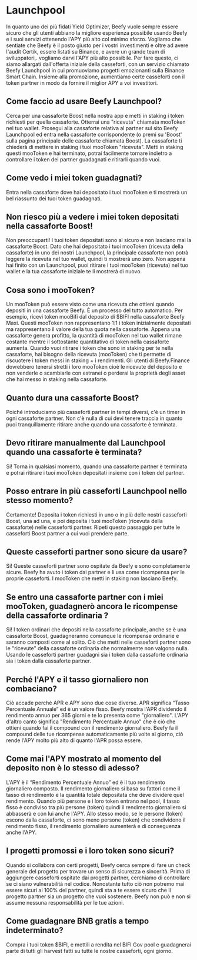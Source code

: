 # Launchpool

In quanto uno dei più fidati Yield Optimizer, Beefy vuole sempre essere sicuro che gli utenti abbiano la migliore esperienza possibile usando Beefy e i suoi servizi ottenendo l'APY più alto col minimo sforzo. Vogliamo che sentiate che Beefy è il posto giusto per i vostri investimenti e oltre ad avere l'audit Certik, essere listati su Binance, e avere un grande team di sviluppatori,. vogliamo darvi l'APY più alto possibile. Per fare questo, ci siamo allargati dall'offerta iniziale della casseforti, con un servizio chiamato Beefy Launchpool in cui promuoviamo progetti emozionanti sulla Binance Smart Chain. Insieme alla promozione, aumentiamo certe casseforti con il token partner in modo da fornire il miglior APY a voi investitori.

## Come faccio ad usare Beefy Launchpool?

Cerca per una cassaforte Boost nella nostra app e metti in staking i token richiesti per quella cassaforte. Otterrai una "ricevuta" chiamata mooToken nel tuo wallet. Prosegui alla cassaforte relativa al partner sul sito Beefy Launchpool ed entra nella cassaforte corrispondente (o premi su 'Boost' sulla pagina principale delle cassaforte chiamata Boost). La cassaforte ti chiederà di mettere in staking i tuoi mooToken "ricevuta". Metti in staking questi mooToken e hai terminato, potrai facilmente tornare indietro a controllare i token del partner guadagnati e ritirarli quando vuoi.

## Come vedo i miei token guadagnati?

Entra nella cassaforte dove hai depositato i tuoi mooToken e ti mostrerà un bel riassunto dei tuoi token guadagnati.

## Non riesco più a vedere i miei token depositati nella cassaforte Boost!

Non preoccuparti! I tuoi token depositati sono al sicuro e non lasciano mai la cassaforte Boost. Dato che hai depositato i tuoi mooToken (ricevuta della cassaforte) in uno dei nostri Launchpool, la principale cassaforte non potrà leggere la ricevuta nel tuo wallet, quindi ti mostrerà uno zero. Non appena hai finito con un Launchpool, puoi ritirare i tuoi mooToken (ricevuta) nel tuo wallet e la tua cassaforte iniziale te li mostrerà di nuovo.

## Cosa sono i mooToken?

Un mooToken può essere visto come una ricevuta che ottieni quando depositi in una cassaforte Beefy. È un processo del tutto automatico. Per esempio, ricevi token mooBifi dal deposito di $BIFI nella cassaforte Beefy Maxi. Questi mooToken non rappresentano 1:1 i token inizialmente depositati ma rappresentano il valore della tua quota nella cassaforte. Appena una cassaforte genera profitto, la quantità di mooToken nel tuo wallet rimane costante mentre il sottostante quantitativo di token nella cassaforte aumenta. Quando vuoi ritirare i token che sono in staking per te nella cassaforte, hai bisogno della ricevuta (mooToken) che ti permette di riscuotere i token messi in staking + i rendimenti. Gli utenti di Beefy.Finance dovrebbero tenersi stretti i loro mooToken cioè le ricevute del deposito e non venderle o scambiarle con estranei o perderai la proprietà degli asset che hai messo in staking nella cassaforte.

## Quanto dura una cassaforte Boost?

Poiché introduciamo più casseforti partner in tempi diversi, c'è un timer in ogni cassaforte partner. Non c'è nulla di cui devi tenere traccia in quanto puoi tranquillamente ritirare anche quando una cassaforte è terminata.

## Devo ritirare manualmente dal Launchpool quando una cassaforte è terminata?

Si! Torna in qualsiasi momento, quando una cassaforte partner è terminata e potrai ritirare i tuoi mooToken depositati insieme con i token del partner.

## Posso entrare in più casseforti Launchpool nello stesso momento?

Certamente! Deposita i token richiesti in uno o in più delle nostri casseforti Boost, una ad una, e poi deposita i tuoi mooToken (ricevuta della cassaforte) nelle casseforti partner. Ripeti questo passaggio per tutte le casseforti Boost partner a cui vuoi prendere parte.

## Queste casseforti partner sono sicure da usare?

Si! Queste casseforti partner sono ospitate da Beefy e sono completamente sicure. Beefy ha avuto i token dai partner e li usa come ricompensa per le proprie casseforti. I mooToken che metti in staking non lasciano Beefy.

## Se entro una cassaforte partner con i miei mooToken, guadagnerò ancora le ricompense della cassaforte ordinaria ?

Si! I token ordinari che depositi nella cassaforte principale, anche se è una cassaforte Boost, guadagneranno comunque le ricompense ordinarie e saranno composti come al solito. Ciò che metti nelle casseforti partner sono le "ricevute" della cassaforte ordinaria che normalmente non valgono nulla. Usando le casseforti partner guadagni sia i token dalla cassaforte ordinaria sia i token dalla cassaforte partner.

## Perché l'APY e il tasso giornaliero non combaciano?

Ciò accade perché APR e APY sono due cose diverse. APR significa “Tasso Percentuale Annuale” ed è un valore fisso. Beefy mostra l'APR dividendo il rendimento annuo per 365 giorni e te lo presenta come "giornaliero". L'APY d'altro canto significa "Rendimento Percentuale Annuo" che è ciò che ottieni quando fai il compound con il rendimento giornaliero. Beefy fa il compound delle tue ricompense automaticamente più volte al giorno, ciò rende l'APY molto più alto di quanto l'APR possa essere.

## Come mai l'APY mostrato al momento del deposito non è lo stesso di adesso?

L'APY è il “Rendimento Percentuale Annuo” ed è il tuo rendimento giornaliero composto. Il rendimento giornaliero si basa su fattori come il tasso di rendimento e la quantità totale depositata che deve dividere quel rendimento. Quando più persone e i loro token entrano nel pool, il tasso fisso è condiviso tra più persone (token) quindi il rendimento giornaliero si abbasserà e con lui anche l'APY. Allo stesso modo, se le persone (token) escono dalla cassaforte, ci sono meno persone (token) che condividono il rendimento fisso, il rendimento giornaliero aumenterà e di conseguenza anche l'APY.

## I progetti promossi e i loro token sono sicuri?

Quando si collabora con certi progetti, Beefy cerca sempre di fare un check generale del progetto per trovare un senso di sicurezza e sincerità. Prima di aggiungere casseforti ospitate dai progetti partner, cerchiamo di controllare se ci siano vulnerabilità nel codice. Nonostante tutto ciò non potremo mai essere sicuri al 100% del partner, quindi sta a te essere sicuro che il progetto partner sia un progetto che vuoi sostenere. Beefy non può e non si assume nessuna responsabilità per le tue azioni.

## Come guadagnare BNB gratis a tempo indeterminato?

Compra i tuoi token $BIFI, e mettili a rendita nel BIFI Gov pool e guadagnerai parte di tutti gli harvest fatti su tutte le nostre casseforti, ogni giorno.

